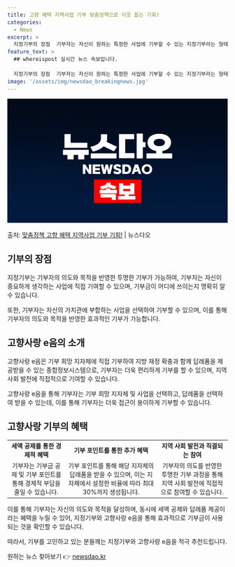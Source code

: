 ```yaml
---
title: 고향 혜택 지역사업 기부 맞춤정책으로 이웃 돕는 기회!
categories:
  - News
excerpt: >
  지정기부의 장점  기부자는 자신이 원하는 특정한 사업에 기부할 수 있는 지정기부라는 형태를 통해 기부금이 효…
feature_text: >
  ## whereispost 실시간 뉴스 속보입니다.

  지정기부의 장점  기부자는 자신이 원하는 특정한 사업에 기부할 수 있는 지정기부라는 형태를 통해 기부금이 효…
image: '/assets/img/newsdao_breakingnews.jpg'
---
```


![뉴스다오 속보](/assets/img/newsdao_breakingnews.jpg)

<p>출처: <a href="https://newsdao.kr/4296" rel="dofollow">맞춤정책 고향 혜택 지역사업 기부 기회!</a> | 뉴스다오</p>

<h2 data-ke-size="size26">기부의 장점</h2>
<p data-ke-size="size16">지정기부는 기부자의 의도와 목적을 반영한 투명한 기부가 가능하여, 기부자는 자신이 중요하게 생각하는 사업에 직접 기여할 수 있으며, 기부금이 어디에 쓰이는지 명확히 알 수 있습니다.</p>
<p data-ke-size="size16">또한, 기부자는 자신의 가치관에 부합하는 사업을 선택하여 기부할 수 있으며, 이를 통해 기부자의 의도와 목적을 반영한 효과적인 기부가 가능합니다.</p>

<h2 data-ke-size="size26">고향사랑 e음의 소개</h2>
<p data-ke-size="size16">고향사랑 e음은 기부 희망 지자체에 직접 기부하여 지방 재정 확충과 함께 답례품을 제공받을 수 있는 종합정보시스템으로, 기부자는 더욱 편리하게 기부를 할 수 있으며, 지역사회 발전에 직접적으로 기여할 수 있습니다.</p>
<p data-ke-size="size16">고향사랑 e음을 통해 기부자는 기부 희망 지자체 및 사업을 선택하고, 답례품을 선택하여 받을 수 있는데, 이를 통해 기부자는 더욱 접근이 용이하게 기부할 수 있습니다.</p>

<h2 data-ke-size="size26">고향사랑 기부의 혜택</h2>
<table>
	<tr>
		<td style="text-align: center; height: 17px;"><b>세액 공제를 통한 경제적 혜택</b></td>
		<td style="text-align: center; height: 17px;"><b>기부 포인트를 통한 추가 혜택</b></td>
		<td style="text-align: center; height: 17px;"><b>지역 사회 발전과 직결되는 참여</b></td>
	</tr>
	<tr>
		<td style="text-align: center; height: 17px;">기부자는 기부금 공제 및 기부 포인트를 통해 경제적 부담을 줄일 수 있습니다.</td>
		<td style="text-align: center; height: 17px;">기부 포인트를 통해 해당 지자체의 답례품을 받을 수 있으며, 이는 지자체에서 설정한 비율에 따라 최대 30%까지 생성됩니다.</td>
		<td style="text-align: center; height: 17px;">기부자의 의도를 반영한 투명한 기부 과정을 통해 지역 사회 발전에 직접적으로 참여할 수 있습니다.</td>
	</tr>
</table>

<p data-ke-size="size16">이를 통해 기부자는 자신의 의도와 목적을 달성하며, 동시에 세액 공제와 답례품 제공이라는 혜택을 누릴 수 있어, 지정기부와 고향사랑 e음을 통해 효과적으로 기부금이 사용되는 것을 확인할 수 있습니다.</p>
<p data-ke-size="size16">따라서, 기부를 고민하고 있는 분들께는 지정기부와 고향사랑 e음을 적극 추천드립니다.</p> 

원하는 뉴스 찾아보기 👉 <a href="https://newsdao.kr" rel="dofollow">newsdao.kr</a>


